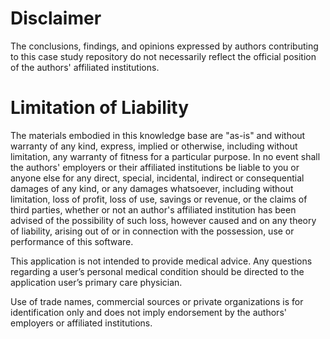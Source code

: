 # Disclaimer
The conclusions, findings, and opinions expressed by authors contributing to this case study repository do not necessarily reflect the official position of the authors' affiliated institutions.

# Limitation of Liability

The materials embodied in this knowledge base are "as-is" and without warranty of any kind, express, implied or otherwise, including without limitation, any warranty of fitness for a particular purpose. In no event shall the authors' employers or their affiliated institutions be liable to you or anyone else for any direct, special, incidental, indirect or consequential damages of any kind, or any damages whatsoever, including without limitation, loss of profit, loss of use, savings or revenue, or the claims of third parties, whether or not an author's affiliated institution has been advised of the possibility of such loss, however caused and on any theory of liability, arising out of or in connection with the possession, use or performance of this software.

This application is not intended to provide medical advice. Any questions regarding a user’s personal medical condition should be directed to the application user’s primary care physician.

Use of trade names, commercial sources or private organizations is for identification only and does not imply endorsement by the authors' employers or affiliated institutions.
